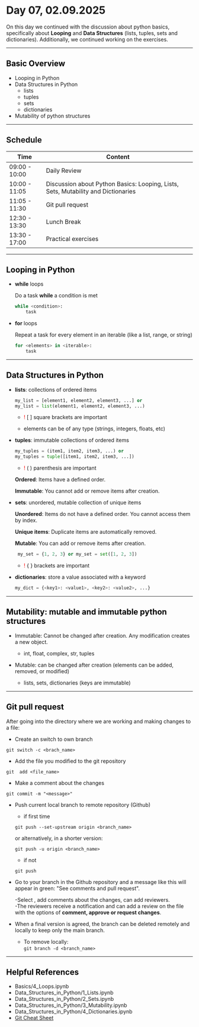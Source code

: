# Day 07, 02.09.2025
On this day we continued with the discussion about python basics, specifically about **Looping** and **Data Structures** (lists, tuples, sets and dictionaries). Additionally, we continued working on the exercises.

---
## <span style="color:black"> __Basic Overview__ </span>
- Looping in Python
- Data Structures in Python
  - lists
  - tuples
  - sets
  - dictionaries
- Mutability of python structures

---
##  __Schedule__

|Time|Content|
|---|---|
|09:00 - 10:00|Daily Review|
|10:00 - 11:05|Discussion about Python Basics: Looping, Lists, Sets, Mutability and Dictionaries|
|11:05 - 11:30|Git pull request|
|12:30 - 13:30|Lunch Break| 
|13:30 - 17:00|Practical exercises|

---
## <span style="color:black"> __Looping in Python__ </span>
* **while** loops

  Do a task **while** a condition is met 

  ```python
  while <condition>:
      task
  ```


* **for** loops

  Repeat a task for every element in an iterable (like a list, range, or string)
  ```python
  for <elements> in <iterable>:
      task
  ```


---
## <span style="color:black"> __Data Structures in Python__ </span>

* **lists**: collections of ordered items
  ```python
  my_list = [element1, element2, element3, ...] or 
  my_list = list(element1, element2, element3, ...)
  ```

    * <span style="color:red">! </span>[ ] square brackets are important

    * elements can be of any type (strings, integers, floats, etc)

* **tuples**: immutable collections of ordered items

  ```python
  my_tuples = (item1, item2, item3, ...) or 
  my_tuples = tuple([item1, item2, item3, ...])
  ```

    * <span style="color:red">! </span>( ) parenthesis are important 

    **Ordered**: Items have a defined order.

   **Immutable**: You cannot add or remove items after creation.

* **sets**: unordered, mutable collection of unique items

  **Unordered**: Items do not have a defined order. You cannot access them by index.

  **Unique items**: Duplicate items are automatically removed.

  **Mutable**: You can add or remove items after creation.

  ```python
   my_set = {1, 2, 3} or my_set = set([1, 2, 3])
   ```

    * <span style="color:red">! </span>{ } brackets are important 

* **dictionaries**: store a value associated with a keyword

  ```python
  my_dict = {<key1>: <value1>, <key2>: <value2>, ...}
  ```


---
## <span style="color:black"> __Mutability: mutable and immutable python structures__ </span> 

* Immutable: Cannot be changed after creation. Any modification creates a new object.
  * int, float, complex, str, tuples

* Mutable: can be changed after creation (elements can be added, removed, or modified)
  * lists, sets, dictionaries (keys are immutable)
---

## <span style="color:black"> __Git pull request__ </span> 
After going into the directory where we are working and making changes to a file:

- Create an switch to own branch

`git switch -c <brach_name>`

- Add the file you modified to the git repository

`git  add <file_name>`

- Make a comment about the changes

`git commit -m "<message>"`

- Push current local branch to remote repository (Github)
  - if first time 

  `git push --set-upstream origin <branch_name>`

  or alternatively, in a shorter version:

  `git push -u origin <branch_name>`

  - if not

  `git push`

- Go to your branch in the Github repository and a message like this will appear in green: "See comments and pull request". 

  -Select , add comments about the changes, can add reviewers.  
  -The reviewers receive a notification and can add a review on the file with the options of **comment, approve or request changes**.

- When a final version is agreed, the branch can be deleted remotely and locally to keep only the main branch.  
  - To remove locally:  
  `git branch -d <branch_name>`

  




---
## <span style="color:black"> __Helpful References__
* Basics/4_Loops.ipynb
* Data_Structures_in_Python/1_Lists.ipynb
* Data_Structures_in_Python/2_Sets.ipynb
* Data_Structures_in_Python/3_Mutability.ipynb
* Data_Structures_in_Python/4_Dictionaries.ipynb
* [Git Cheat Sheet](https://discord.com/channels/1327196356191981662/1408355040741167224/1412366569287323728)
